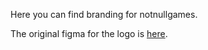 Here you can find branding for notnullgames.

The original figma for the logo is [here](https://www.figma.com/file/RR4U0S20BOwVK9dy9UPSbO/notnull-logo).